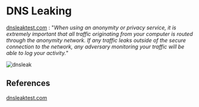# DNS Leaking

[dnsleaktest.com](https://dnsleaktest.com/what-is-a-dns-leak.html) : "*When using an anonymity or privacy service, it is extremely important that all traffic originating from your computer is routed through the anonymity network. If any traffic leaks outside of the secure connection to the network, any adversary monitoring your traffic will be able to log your activity.*"


![dnsleak](dnsleaking-dnsleaktest.png)



## References

[dnsleaktest.com](https://dnsleaktest.com/what-is-a-dns-leak.html)